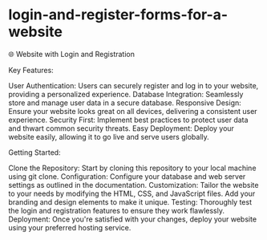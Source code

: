 # login-and-register-forms-for-a-website
🌐 Website with Login and Registration

Key Features:

User Authentication: Users can securely register and log in to your website, providing a personalized experience.
Database Integration: Seamlessly store and manage user data in a secure database.
Responsive Design: Ensure your website looks great on all devices, delivering a consistent user experience.
Security First: Implement best practices to protect user data and thwart common security threats.
Easy Deployment: Deploy your website easily, allowing it to go live and serve users globally.


Getting Started:

Clone the Repository: Start by cloning this repository to your local machine using git clone.
Configuration: Configure your database and web server settings as outlined in the documentation.
Customization: Tailor the website to your needs by modifying the HTML, CSS, and JavaScript files. Add your branding and design elements to make it unique.
Testing: Thoroughly test the login and registration features to ensure they work flawlessly.
Deployment: Once you're satisfied with your changes, deploy your website using your preferred hosting service.
